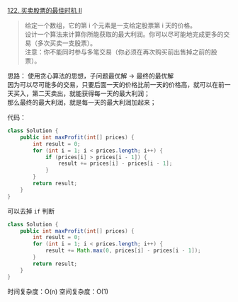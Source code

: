 [122. 买卖股票的最佳时机 II](https://leetcode-cn.com/problems/best-time-to-buy-and-sell-stock-ii/)
> 给定一个数组，它的第 i 个元素是一支给定股票第 i 天的价格。  
  设计一个算法来计算你所能获取的最大利润。你可以尽可能地完成更多的交易（多次买卖一支股票）。     
  注意：你不能同时参与多笔交易（你必须在再次购买前出售掉之前的股票）。
  
思路：
使用贪心算法的思想，子问题最优解 -> 最终的最优解   
因为可以尽可能多的交易，只要后面一天的价格比前一天的价格高，就可以在前一天买入，第二天卖出，就能获得每一天的最大利润；    
那么最终的最大利润，就是每一天的最大利润加起来；

代码：

```java
class Solution {
    public int maxProfit(int[] prices) {
        int result = 0;
        for (int i = 1; i < prices.length; i++) {
            if (prices[i] > prices[i - 1]) {
                result += prices[i] - prices[i - 1];
            }
        }
        return result;
    }
}
```

可以去掉 `if` 判断
```java
class Solution {
    public int maxProfit(int[] prices) {
        int result = 0;
        for (int i = 1; i < prices.length; i++) {
            result += Math.max(0, prices[i] - prices[i - 1]);
        }
        return result;
    }
}
```


时间复杂度：O(n)
空间复杂度：O(1)
